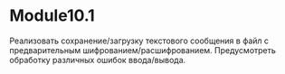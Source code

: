 # Module10.1

Реализовать сохранение/загрузку текстового сообщения в файл с предварительным шифрованием/расшифрованием. 
Предусмотреть обработку различных ошибок ввода/вывода.
